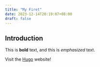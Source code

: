 ```yaml
---
title: "My Firet"
date: 2023-12-14T20:19:07+08:00
draft: false
---
```



## Introduction

This is **bold** text, and this is *emphasized* text.

Visit the [Hugo](https://gohugo.io) website!